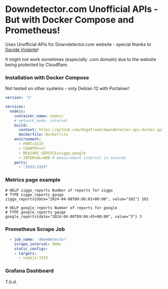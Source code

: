 # Downdetector.com Unofficial APIs - But with Docker Compose and Prometheus!

Uses Unofficial APIs for Downdetector.com website - special thanks to [Davide Violante](https://github.com/DavideViolante/)!

It might not work sometimes (expecially .com domain) due to the website being protected by Cloudflare.

### Installation with Docker Compose
Not tested on other systems - only Debian 12 with Portainer!
```yml
version: '3'

services:
  nodejs:
    container_name: nodejs
    # network_mode: internal
    build:
      context: https://github.com/dogefreak/downdetector-api-docker.git
      dockerfile: Dockerfile
    environment:
      - PORT=3333
      - COUNTRY=nl
      - MEASURE_SERVICE=ziggo,google
      - INTERVAL=900 # measurement interval in seconds 
    ports:
      - "3333:3333"
```
### Metrics page example
```
# HELP ziggo_reports Number of reports for ziggo
# TYPE ziggo_reports gauge
ziggo_reports{date="2024-04-08T09:06:01+00:00", value="102"} 102

# HELP google_reports Number of reports for google
# TYPE google_reports gauge
google_reports{date="2024-04-08T09:06:45+00:00", value="3"} 3
```

### Prometheus Scrape Job
```yml
  - job_name: 'downdetector'
    scrape_interval: 900s
    static_configs:
    - targets:
      - nodejs:3333
```

### Grafana Dashboard
T.b.d.

